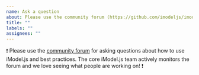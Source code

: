 ```yaml
---
name: Ask a question
about: Please use the community forum (https://github.com/imodeljs/imodeljs/discussions) for general questions about using iModel.js.
title: ""
labels: ""
assignees: ""
---
```


:exclamation: Please use the [community forum](https://github.com/imodeljs/imodeljs/discussions) for asking questions about how to use iModel.js and best practices. The core iModel.js team actively monitors the forum and we love seeing what people are working on! :exclamation:
